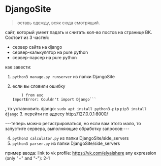 # DjangoSite
> оставь одежду, всяк сюда смотрящий.

сайт, который умеет падать и считать кол-во постов на странице ВК. Состоит из 3 частей:

+  сервер сайта на django
+ сервер-калькулятор на pure python
+  сервер-парсер на pure python


как завести:

1. ```python3 manage.py runserver``` из папки DjangoSite  

2. если вы словили ошибку
    ```File "manage.py", line 14, in <module>
        ) from exc
    ImportError: Couldn't import Django```
, то уставновить django:
    ```sudo apt install python3-pip```
    ```pip3 install django```
3. перейти по адресу http://127.0.0.1:8000/    
  
---теперь можно регистрироваться, но если вам этого мало, то запустите сервера, выполняющие обработку запросов:---  

4. ```python3 calculator.py``` из папки DjangoSite/side_servers
5. ```python3 parser.py``` из папки DjangoSite/side_servers

пример ввода:
    link to vk profile: https://vk.com/elyaishere
    any expression (only "+" and "-"): 2-1

